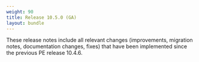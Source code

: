 ```yaml
---
weight: 90
title: Release 10.5.0 (GA)
layout: bundle
---
```



These release notes include all relevant changes (improvements, migration notes, documentation changes, fixes) that have been implemented since the previous PE release 10.4.6.
